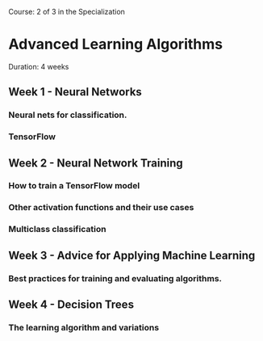 Course: 2 of 3 in the Specialization

# Advanced Learning Algorithms
Duration: 4 weeks


## Week 1 - Neural Networks
### Neural nets for classification.
### TensorFlow


## Week 2 - Neural Network Training
### How to train a TensorFlow model
### Other activation functions and their use cases
### Multiclass classification


## Week 3 - Advice for Applying Machine Learning
### Best practices for training and evaluating algorithms.


## Week 4 - Decision Trees
### The learning algorithm and variations

